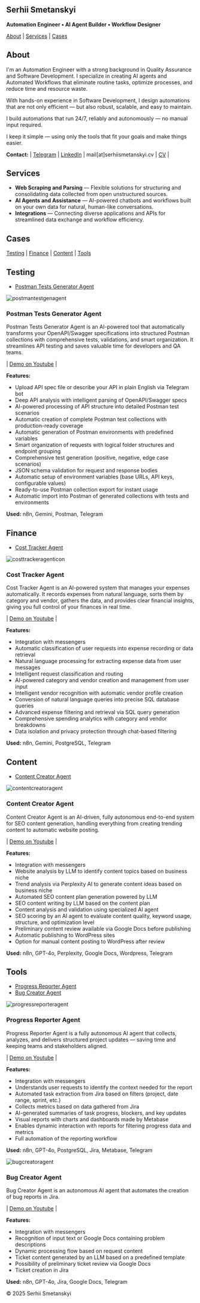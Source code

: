 ## Serhii Smetanskyi

**Automation Engineer • AI Agent Builder • Workflow Designer**

[About](#about) | [Services](#services) | [Cases](#cases)

## About

I'm an Automation Engineer with a strong background in Quality Assurance and Software Development. I specialize in creating AI agents and Automated Workflows that eliminate routine tasks, optimize processes, and reduce time and resource waste.

With hands-on experience in Software Development, I design automations that are not only efficient — but also robust, scalable, and easy to maintain.

I build automations that run 24/7, reliably and autonomously — no manual input required.

I keep it simple — using only the tools that fit your goals and make things easier.

**Contact:** | [Telegram](https://t.me/serhiismetanskyi) | [LinkedIn](https://www.linkedin.com/in/serhiismetanskyi/) | mail[at]serhiismetanskyi.cv | [CV](https://serhiismetanskyi.cv/) |

## Services

- **Web Scraping and Parsing** — Flexible solutions for structuring and consolidating data collected from open unstructured sources.
- **AI Agents and Assistance** — AI-powered chatbots and workflows built on your own data for natural, human-like conversations.
- **Integrations** — Connecting diverse applications and APIs for streamlined data exchange and workflow efficiency.

## Cases

[Testing](#testing) | [Finance](#finance) | [Content](#content) | [Tools](#tools)

## Testing
- [Postman Tests Generator Agent](#postman-tests-generator-agent)

![postmantestgenagent](/img/postmantestgenagent.png)

### Postman Tests Generator Agent

Postman Tests Generator Agent is an AI-powered tool that automatically transforms your OpenAPI/Swagger specifications into structured Postman collections with comprehensive tests, validations, and smart organization. It streamlines API testing and saves valuable time for developers and QA teams.

| [Demo on Youtube](https://youtu.be/ujOUqwBA5Uw) |

**Features:** 
- Upload API spec file or describe your API in plain English via Telegram bot
- Deep API analysis with intelligent parsing of OpenAPI/Swagger specs
- AI-powered processing of API structure into detailed Postman test scenarios 
- Automatic creation of complete Postman test collections with production-ready coverage  
- Automatic generation of Postman environments with predefined variables
- Smart organization of requests with logical folder structures and endpoint grouping
- Comprehensive test generation (positive, negative, edge case scenarios)
- JSON schema validation for request and response bodies
- Automatic setup of environment variables (base URLs, API keys, configurable values)
- Ready-to-use Postman collection export for instant usage
- Automatic import into Postman of generated collections with tests and environments  

**Used:** n8n, Gemini, Postman, Telegram


## Finance
- [Cost Tracker Agent](#cost-tracker-agent)

![costtrackeragenticon](/img/costtrackeragent.png)

### Cost Tracker Agent

Cost Tracker Agent is an AI-powered system that manages your expenses automatically. It records expenses from natural language, sorts them by category and vendor, gathers the data, and provides clear financial insights, giving you full control of your finances in real time.

| [Demo on Youtube](https://youtu.be/5PF7ox-uqhc) |

**Features:** 
- Integration with messengers
- Automatic classification of user requests into expense recording or data retrieval
- Natural language processing for extracting expense data from user messages
- Intelligent request classification and routing
- AI-powered category and vendor creation and management from user input
- Intelligent vendor recognition with automatic vendor profile creation
- Conversion of natural language queries into precise SQL database queries
- Advanced expense filtering and retrieval via SQL query generation
- Comprehensive spending analytics with category and vendor breakdowns
- Data isolation and privacy protection through chat-based filtering

**Used:** n8n, Gemini, PostgreSQL, Telegram

## Content

- [Content Creator Agent](#content-creator-agent)

![contentcreatoragent](/img/contentcreatoragent.png)

### Content Creator Agent

Content Creator Agent is an AI-driven, fully autonomous end-to-end system for SEO content generation, handling everything from creating trending content to automatic website posting.

| [Demo on Youtube](https://youtu.be/Iv2PuO7kMPk) |

**Features:** 
- Integration with messengers
- Website analysis by LLM to identify content topics based on business niche
- Trend analysis via Perplexity AI to generate content ideas based on business niche
- Automated SEO content plan generation powered by LLM
- SEO content writing by LLM based on the content plan
- Content analysis and validation using specialized AI agent
- SEO scoring by an AI agent to evaluate content quality, keyword usage, structure, and optimization level
- Preliminary content review available via Google Docs before publishing
- Automatic publishing to WordPress sites
- Option for manual content posting to WordPress after review

**Used:** n8n, GPT-4o, Perplexity, Google Docs, Wordpress, Telegram

## Tools

- [Progress Reporter Agent](#progress-reporter-agent)
- [Bug Creator Agent](#bug-creator-agent)

![progressreporteragent](/img/progressreporteragent.png)

### Progress Reporter Agent

Progress Reporter Agent is a fully autonomous AI agent that collects, analyzes, and delivers structured project updates — saving time and keeping teams and stakeholders aligned.

| [Demo on Youtube](https://youtu.be/viRawoJhy3A) |

**Features:** 
- Integration with messengers
- Understands user requests to identify the context needed for the report
- Automated task extraction from Jira based on filters (project, date range, sprint, etc.)
- Collects metrics based on data gathered from Jira
- AI-generated summaries of task progress, blockers, and key updates
- Visual reports with charts and dashboards made by Metabase
- Enables dynamic interaction with reports for filtering progress data and metrics
- Full automation of the reporting workflow

**Used:** n8n, GPT-4o, PostgreSQL, Jira, Metabase, Telegram

![bugcreatoragent](/img/bugcreatoragent.png)

### Bug Creator Agent

Bug Creator Agent is an autonomous AI agent that automates the creation of bug reports in Jira.

| [Demo on Youtube](https://youtu.be/z_TGHZrp938) |

**Features:** 
- Integration with messengers  
- Recognition of input text or Google Docs containing problem descriptions
- Dynamic processing flow based on request content 
- Ticket content generated by an LLM based on a predefined template
- Possibility of preliminary ticket review via Google Docs
- Ticket creation in Jira

**Used:** n8n, GPT-4o, Jira, Google Docs, Telegram

© 2025 Serhii Smetanskyi
